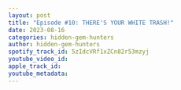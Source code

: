 ```yaml
---
layout: post
title: "Episode #10: THERE'S YOUR WHITE TRASH!"
date: 2023-08-16
categories: hidden-gem-hunters
author: hidden-gem-hunters
spotify_track_id: 5zIdcVRf1xZCn82r53mzyj
youtube_video_id: 
apple_track_id: 
youtube_metadata: 
---
```

